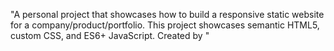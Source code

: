 
"A personal project that showcases how to build a responsive static website for a
company/product/portfolio. This project showcases semantic HTML5, custom CSS, and ES6+
JavaScript.
Created by <yourname>"
